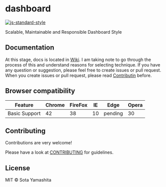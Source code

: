 # dashboard

[![js-standard-style](https://img.shields.io/badge/code%20style-standard-brightgreen.svg?style=flat)](https://github.com/feross/standard)

Scalable, Maintainable and Responsible Dashboard Style

## Documentation

At this stage, docs is located in [Wiki](https://github.com/sotayamashita/dashboard/wiki). I am taking note to go through the process of this and understand reasons for selecting technique. If you have any question or suggestion, please feel free to create issues or pull request. When you create issues or pull request, please read [Contributin](#contributing) before. 

## Browser compatibility

| Feature       | Chrome        | FireFox       | IE            | Edge         | Opera         |
| ------------- | ------------- | ------------- | ------------- |------------- | ------------- |
| Basic Support | 42            | 38            | 10            | pending      |  30           | 

## Contributing

Contributions are very welcome!

Please have a look at [CONTRIBUTING](CONTRIBUTING) for guidelines.

## License

MIT © Sota Yamashita

